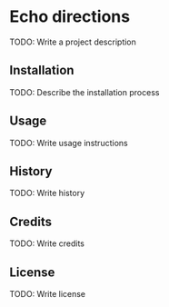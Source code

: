 # Echo directions
TODO: Write a project description
## Installation
TODO: Describe the installation process
## Usage
TODO: Write usage instructions
## History
TODO: Write history
## Credits
TODO: Write credits
## License
TODO: Write license